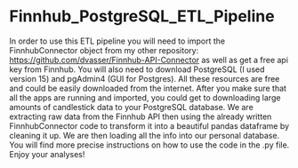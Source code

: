 # Finnhub_PostgreSQL_ETL_Pipeline
In order to use this ETL pipeline you will need to import the FinnhubConnector object from my other repository: https://github.com/dvasser/Finnhub-API-Connector as well as get a free api key from Finnhub.
You will also need to download PostgreSQL (I used version 15) and pgAdmin4 (GUI for Postgres). All these resources are free and could be easily downloaded from the internet. After you make sure that all the apps are running and imported, you could get to downloading large amounts of candlestick data to your PostgreSQL database. We are extracting raw data from the Finnhub API then using the already written FinnhubConnector code to transform it into a beautiful pandas dataframe by cleaning it up. We are then loading all the info into our personal database. You will find more precise instructions on how to use the code in the .py file. Enjoy your analyses!
